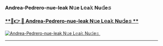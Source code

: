 ### Andrea-Pedrero-nue-leak N𝚞e L𝚎a𝚔 Nu𝚍e𝚜   

### [ **🔗👉 🔴 Andrea-Pedrero-nue-leak N𝚞e L𝚎a𝚔 Nu𝚍e𝚜 **](https://taap.it/xNRuk4)  

[![Andrea-Pedrero-nue-leak N𝚞e L𝚎a𝚔 Nu𝚍e𝚜 ](https://i.imgur.com/0qMVB7G.gif)](https://taap.it/xNRuk4)  

___  
